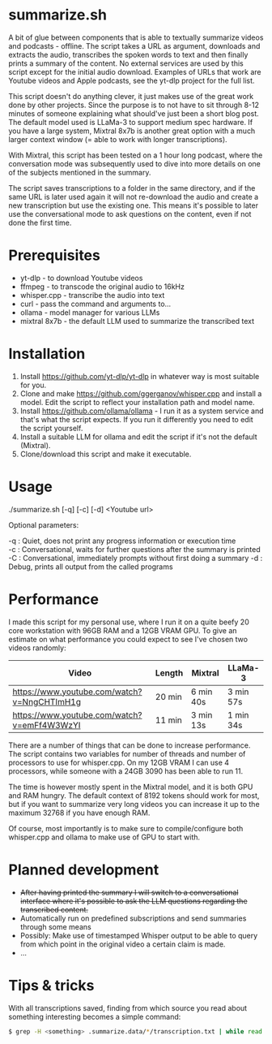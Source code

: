 # summarize.sh

A bit of glue between components that is able to textually summarize videos and podcasts - offline. The script takes a URL as argument, downloads and extracts the audio, transcribes the spoken words to text and then finally prints a summary of the content. No external services are used by this script except for the initial audio download. Examples of URLs that work are Youtube videos and Apple podcasts, see the yt-dlp project for the full list.

This script doesn't do anything clever, it just makes use of the great work done by other projects. Since the purpose is to not have to sit through 8-12 minutes of someone explaining what should've just been a short blog post. The default model used is LLaMa-3 to support medium spec hardware. If you have a large system, Mixtral 8x7b is another great option with a much larger context window (= able to work with longer transcriptions).

With Mixtral, this script has been tested on a 1 hour long podcast, where the conversation mode was subsequently used to dive into more details on one of the subjects mentioned in the summary.

The script saves transcriptions to a folder in the same directory, and if the same URL is later used again it will not re-download the audio and create a new transcription but use the existing one. This means it's possible to later use the conversational mode to ask questions on the content, even if not done the first time.

# Prerequisites

* yt-dlp - to download Youtube videos
* ffmpeg - to transcode the original audio to 16kHz
* whisper.cpp - transcribe the audio into text
* curl - pass the command and arguments to...
* ollama - model manager for various LLMs
* mixtral 8x7b - the default LLM used to summarize the transcribed text

# Installation

1. Install https://github.com/yt-dlp/yt-dlp in whatever way is most suitable for you.
2. Clone and make https://github.com/ggerganov/whisper.cpp and install a model. Edit the script to reflect your installation path and model name.
3. Install https://github.com/ollama/ollama - I run it as a system service and that's what the script expects. If you run it differently you need to edit the script yourself.
4. Install a suitable LLM for ollama and edit the script if it's not the default (Mixtral).
5. Clone/download this script and make it executable.
   
# Usage

./summarize.sh [-q] [-c] [-d] \<Youtube url\>

Optional parameters:

  -q : Quiet, does not print any progress information or execution time  
  -c : Conversational, waits for further questions after the summary is printed
  -C : Conversational, immediately prompts without first doing a summary
  -d : Debug, prints all output from the called programs  
 
# Performance

I made this script for my personal use, where I run it on a quite beefy 20 core workstation with 96GB RAM and a 12GB VRAM GPU. To give an estimate on what performance you could expect to see I've chosen two videos randomly:

| Video                                       | Length   | Mixtral    | LLaMa-3    |
|---------------------------------------------|----------|------------|------------|
| https://www.youtube.com/watch?v=NngCHTImH1g | 20 min   | 6 min 40s  | 3 min 57s  |
| https://www.youtube.com/watch?v=emFf4W3WzYI | 11 min   | 3 min 13s  | 1 min 34s  |

There are a number of things that can be done to increase performance. The script contains two variables for number of threads and number of processors to use for whisper.cpp. On my 12GB VRAM I can use 4 processors, while someone with a 24GB 3090 has been able to run 11.

The time is however mostly spent in the Mixtral model, and it is both GPU and RAM hungry. The default context of 8192 tokens should work for most, but if you want to summarize very long videos you can increase it up to the maximum 32768 if you have enough RAM.

Of course, most importantly is to make sure to compile/configure both whisper.cpp and ollama to make use of GPU to start with.

# Planned development

* ~~After having printed the summary I will switch to a conversational interface where it's possible to ask the LLM questions regarding the transcribed content.~~
* Automatically run on predefined subscriptions and send summaries through some means
* Possibly: Make use of timestamped Whisper output to be able to query from which point in the original video a certain claim is made.
* ...

# Tips & tricks

With all transcriptions saved, finding from which source you read about something interesting becomes a simple command:

```bash
$ grep -H <something> .summarize.data/*/transcription.txt | while read line; do cat "${line%/*}"/url.txt; done < <(awk '{print $1}')
```